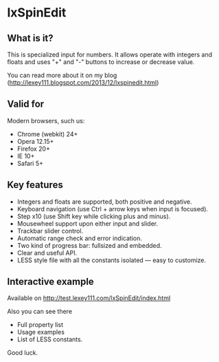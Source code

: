 lxSpinEdit
==========

What is it?
-----------

This is specialized input for numbers. It allows operate with integers and floats and uses "+" and "-" buttons to increase or decrease value.

You can read more about it on my blog (http://lexey111.blogspot.com/2013/12/lxspinedit.html)

Valid for
---------

Modern browsers, such us:

* Chrome (webkit) 24+
* Opera 12.15+
* Firefox 20+
* IE 10+
* Safari 5+

Key features
------------
* Integers and floats are supported, both positive and negative.
* Keyboard navigation (use Ctrl + arrow keys when input is focused).
* Step x10 (use Shift key while clicking plus and minus).
* Mousewheel support upon either input and slider.
* Trackbar slider control.
* Automatic range check and error indication.
* Two kind of progress bar: fullsized and embedded.
* Clear and useful API.
* LESS style file with all the constants isolated — easy to customize.

Interactive example
-------------------
Available on http://test.lexey111.com/lxSpinEdit/index.html

Also you can see there

* Full property list
* Usage examples
* List of LESS constants.

Good luck.
